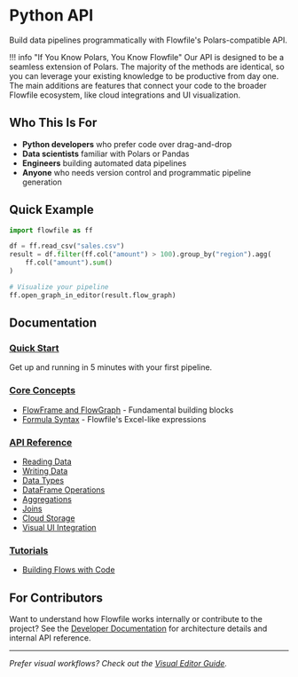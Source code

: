 # Python API

Build data pipelines programmatically with Flowfile's Polars-compatible API.


!!! info "If You Know Polars, You Know Flowfile" 
    Our API is designed to be a seamless extension of Polars. The majority of the methods are identical, so you can leverage your existing knowledge to be productive from day one. The main additions are features that connect your code to the broader Flowfile ecosystem, like cloud integrations and UI visualization.


## Who This Is For

- **Python developers** who prefer code over drag-and-drop
- **Data scientists** familiar with Polars or Pandas
- **Engineers** building automated data pipelines
- **Anyone** who needs version control and programmatic pipeline generation

## Quick Example

```python
import flowfile as ff

df = ff.read_csv("sales.csv")
result = df.filter(ff.col("amount") > 100).group_by("region").agg(
    ff.col("amount").sum()
)

# Visualize your pipeline
ff.open_graph_in_editor(result.flow_graph)
```

## Documentation

### [Quick Start](quickstart.md)
Get up and running in 5 minutes with your first pipeline.

### [Core Concepts](concepts/index.md)

- [FlowFrame and FlowGraph](concepts/design-concepts.md) - Fundamental building blocks
- [Formula Syntax](concepts/expressions.md) - Flowfile's Excel-like expressions

### [API Reference](reference/index.md)

- [Reading Data](reference/reading-data.md)
- [Writing Data](reference/writing-data.md)
- [Data Types](reference/data-types.md)
- [DataFrame Operations](reference/flowframe-operations.md)
- [Aggregations](reference/aggregations.md)
- [Joins](reference/joins.md)
- [Cloud Storage](reference/cloud-connections.md)
- [Visual UI Integration](reference/visual-ui.md)

### [Tutorials](tutorials/index.md)

- [Building Flows with Code](tutorials/flowfile_frame_api.md)

## For Contributors

Want to understand how Flowfile works internally or contribute to the project? See the [Developer Documentation](../../for-developers/index.md) for architecture details and internal API reference.

---

*Prefer visual workflows? Check out the [Visual Editor Guide](../visual-editor/index.md).*